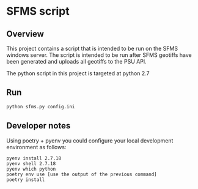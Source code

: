# SFMS script

## Overview

This project contains a script that is intended to be run on the SFMS windows
server. The script is intended to be run after SFMS geotiffs have been generated and uploads all geotiffs to the PSU API.

The python script in this project is targeted at python 2.7

## Run

```bash
python sfms.py config.ini
```

## Developer notes

Using poetry + pyenv you could configure your local development environment as follows:

```
pyenv install 2.7.18
pyenv shell 2.7.18
pyenv which python
poetry env use [use the output of the previous command]
poetry install
```